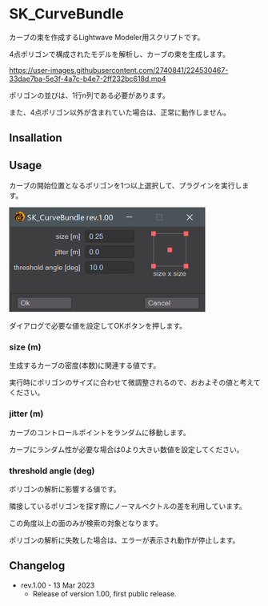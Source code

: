 # SK_CurveBundle

カーブの束を作成するLightwave Modeler用スクリプトです。

4点ポリゴンで構成されたモデルを解析し、カーブの束を生成します。

https://user-images.githubusercontent.com/2740841/224530467-33dae7ba-5e3f-4a7c-b4e7-2ff232bc618d.mp4

ポリゴンの並びは、1行n列である必要があります。

また、4点ポリゴン以外が含まれていた場合は、正常に動作しません。

## Insallation

## Usage

カーブの開始位置となるポリゴンを1つ以上選択して、プラグインを実行します。

![Dialog](Images/SK_CurveBundle.png)

ダイアログで必要な値を設定してOKボタンを押します。

### size (m)

生成するカーブの密度(本数)に関連する値です。

実行時にポリゴンのサイズに合わせて微調整されるので、おおよその値と考えてください。

### jitter (m)

カーブのコントロールポイントをランダムに移動します。

カーブにランダム性が必要な場合は0より大きい数値を設定してください。

### threshold angle (deg)

ポリゴンの解析に影響する値です。

隣接しているポリゴンを探す際にノーマルベクトルの差を利用しています。

この角度以上の面のみが検索の対象となります。


ポリゴンの解析に失敗した場合は、エラーが表示され動作が停止します。


## Changelog

- rev.1.00 - 13 Mar 2023
    - Release of version 1.00, first public release.
